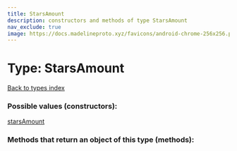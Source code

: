 ```yaml
---
title: StarsAmount
description: constructors and methods of type StarsAmount
nav_exclude: true
image: https://docs.madelineproto.xyz/favicons/android-chrome-256x256.png
---
```

# Type: StarsAmount
[Back to types index](index.html)



### Possible values (constructors):

[starsAmount](/API_docs/constructors/starsAmount.html)  



### Methods that return an object of this type (methods):



